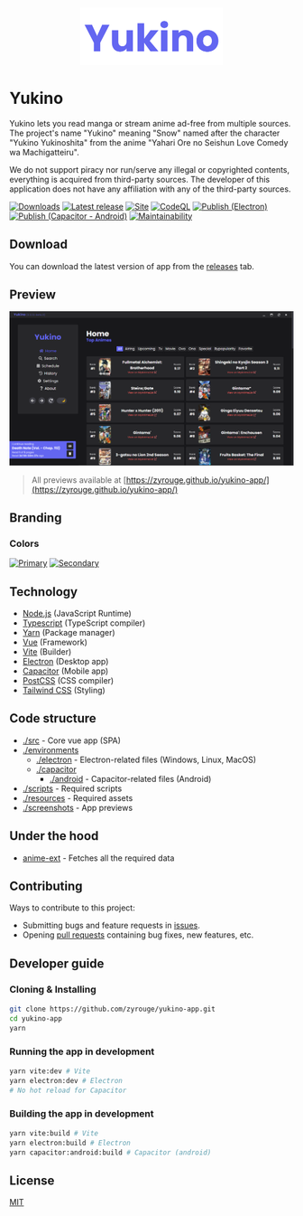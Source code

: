 <br />

<p align="center">
    <img src="./resources/large.png" width="50%">
</p>

# Yukino

Yukino lets you read manga or stream anime ad-free from multiple sources. The project's name "Yukino" meaning "Snow" named after the character "Yukino Yukinoshita" from the anime "Yahari Ore no Seishun Love Comedy wa Machigatteiru".

We do not support piracy nor run/serve any illegal or copyrighted contents, everything is acquired from third-party sources. The developer of this application does not have any affiliation with any of the third-party sources.

[![Downloads](https://img.shields.io/github/downloads/zyrouge/yukino-app/total.svg?style=flat)](https://GitHub.com/zyrouge/yukino-app/releases/) [![Latest release](https://img.shields.io/github/release/zyrouge/yukino-app.svg?style=flat)](https://GitHub.com/zyrouge/yukino-app/releases/) [![Site](https://github.com/zyrouge/yukino-app/actions/workflows/Deploy.yml/badge.svg)](https://github.com/zyrouge/yukino-app/actions/workflows/Deploy.yml) [![CodeQL](https://github.com/zyrouge/yukino-app/actions/workflows/codeql-analysis.yml/badge.svg)](https://github.com/zyrouge/yukino-app/actions/workflows/codeql-analysis.yml) [![Publish (Electron)](<https://github.com/zyrouge/yukino-app/actions/workflows/Publish%20(Electron).yml/badge.svg?branch=main>)](<https://github.com/zyrouge/yukino-app/actions/workflows/Publish%20(Electron).yml>) [![Publish (Capacitor - Android)](<https://github.com/zyrouge/yukino-app/actions/workflows/Publish%20(Capacitor%20-%20Android).yml/badge.svg>)](<https://github.com/zyrouge/yukino-app/actions/workflows/Publish%20(Capacitor%20-%20Android).yml>) [![Maintainability](https://img.shields.io/codeclimate/maintainability-percentage/zyrouge/yukino-app)](https://img.shields.io/codeclimate/maintainability-percentage/zyrouge/yukino-app?style=flat)

## Download

You can download the latest version of app from the [releases](https://github.com/zyrouge/yukino-app/releases) tab.

## Preview

![Home](./screenshots/desktop/home.png)

> All previews available at [https://zyrouge.github.io/yukino-app/](https://zyrouge.github.io/yukino-app/)

## Branding

### Colors

[![Primary](https://img.shields.io/badge/Primary-%236366F1-white.svg?style=flat&color=6366F1)](https://img.shields.io/badge/Indigo-%236366F1-white.svg?color=6366F1) [![Secondary](https://img.shields.io/badge/Secondary-%2318181b-white.svg?style=flat&color=18181b)](https://img.shields.io/badge/Indigo-%236366F1-white.svg?color=6366F1)

## Technology

-   [Node.js](https://nodejs.org) (JavaScript Runtime)
-   [Typescript](https://www.typescriptlang.org/) (TypeScript compiler)
-   [Yarn](https://yarnpkg.com/) (Package manager)
-   [Vue](https://vuejs.org/) (Framework)
-   [Vite](https://vitejs.dev) (Builder)
-   [Electron](https://electronjs.org) (Desktop app)
-   [Capacitor](https://capacitorjs.com) (Mobile app)
-   [PostCSS](https://postcss.org/) (CSS compiler)
-   [Tailwind CSS](https://tailwindcss.com/) (Styling)

## Code structure

-   [./src](./src) - Core vue app (SPA)
-   [./environments](./environments)
    -   [./electron](./environments/electron) - Electron-related files (Windows, Linux, MacOS)
    -   [./capacitor](./environments/capacitor)
        -   [./android](./environments/capacitor/android) - Capacitor-related files (Android)
-   [./scripts](./scripts) - Required scripts
-   [./resources](./resources) - Required assets
-   [./screenshots](./resources) - App previews

## Under the hood

-   [anime-ext](https://zyrouge.github.io/anime-ext) - Fetches all the required data

## Contributing

Ways to contribute to this project:

-   Submitting bugs and feature requests in [issues](https://github.com/zyrouge/yukino-app/issues).
-   Opening [pull requests](https://github.com/zyrouge/yukino-app/pulls) containing bug fixes, new features, etc.

## Developer guide

### Cloning & Installing

```bash
git clone https://github.com/zyrouge/yukino-app.git
cd yukino-app
yarn
```

### Running the app in development

```bash
yarn vite:dev # Vite
yarn electron:dev # Electron
# No hot reload for Capacitor
```

### Building the app in development

```bash
yarn vite:build # Vite
yarn electron:build # Electron
yarn capacitor:android:build # Capacitor (android)
```

## License

[MIT](./LICENSE)
